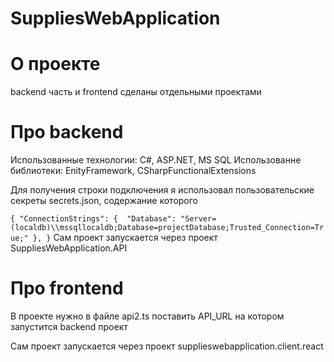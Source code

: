 # SuppliesWebApplication

# О проекте
backend часть и frontend сделаны отдельными проектами

# Про backend
Использованные технологии: C#, ASP.NET, MS SQL
Использованне библиотеки: EnityFramework, CSharpFunctionalExtensions

Для получения строки подключения я использовал пользовательские секреты secrets.json, содержание которого

`
{
  "ConnectionStrings": { 
  "Database": "Server=(localdb)\\mssqllocaldb;Database=projectDatabase;Trusted_Connection=True;"
  },
}
`
Сам проект запускается через проект SuppliesWebApplication.API

# Про frontend
В проекте нужно в файле api2.ts поставить API_URL на котором запустится backend проект

Сам проект запускается через проект supplieswebapplication.client.react
